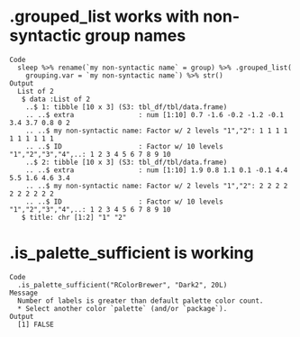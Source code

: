 # .grouped_list works with non-syntactic group names

    Code
      sleep %>% rename(`my non-syntactic name` = group) %>% .grouped_list(
        grouping.var = `my non-syntactic name`) %>% str()
    Output
      List of 2
       $ data :List of 2
        ..$ 1: tibble [10 x 3] (S3: tbl_df/tbl/data.frame)
        .. ..$ extra                : num [1:10] 0.7 -1.6 -0.2 -1.2 -0.1 3.4 3.7 0.8 0 2
        .. ..$ my non-syntactic name: Factor w/ 2 levels "1","2": 1 1 1 1 1 1 1 1 1 1
        .. ..$ ID                   : Factor w/ 10 levels "1","2","3","4",..: 1 2 3 4 5 6 7 8 9 10
        ..$ 2: tibble [10 x 3] (S3: tbl_df/tbl/data.frame)
        .. ..$ extra                : num [1:10] 1.9 0.8 1.1 0.1 -0.1 4.4 5.5 1.6 4.6 3.4
        .. ..$ my non-syntactic name: Factor w/ 2 levels "1","2": 2 2 2 2 2 2 2 2 2 2
        .. ..$ ID                   : Factor w/ 10 levels "1","2","3","4",..: 1 2 3 4 5 6 7 8 9 10
       $ title: chr [1:2] "1" "2"

# .is_palette_sufficient is working

    Code
      .is_palette_sufficient("RColorBrewer", "Dark2", 20L)
    Message
      Number of labels is greater than default palette color count.
      * Select another color `palette` (and/or `package`).
    Output
      [1] FALSE

